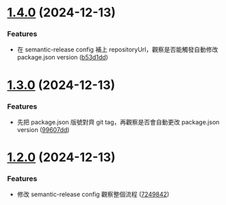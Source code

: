 # [1.4.0](https://github.com/yyhurs/bump-version-test/compare/v1.3.0...v1.4.0) (2024-12-13)


### Features

* 在 semantic-release config 補上 repositoryUrl，觀察是否能觸發自動修改 package.json version ([b53d1dd](https://github.com/yyhurs/bump-version-test/commit/b53d1dd298885cc34d7ea5a4acd44e5dacc571c1))

# [1.3.0](https://github.com/yyhurs/bump-version-test/compare/v1.2.0...v1.3.0) (2024-12-13)


### Features

* 先把 package.json 版號對齊 git tag，再觀察是否會自動更改 package.json version ([99607dd](https://github.com/yyhurs/bump-version-test/commit/99607dd53f3bb29b391a0c8a7369e5b7b057edf6))

# [1.2.0](https://github.com/yyhurs/bump-version-test/compare/v1.1.2...v1.2.0) (2024-12-13)


### Features

* 修改 semantic-release config 觀察整個流程 ([7249842](https://github.com/yyhurs/bump-version-test/commit/72498427973913f35d64288f8ad15ca2082d8524))
